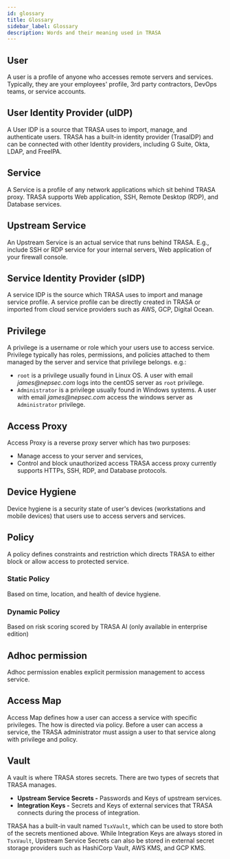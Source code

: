 ```yaml
---
id: glossary
title: Glossary
sidebar_label: Glossary
description: Words and their meaning used in TRASA
---
```


## User

A user is a profile of anyone who accesses remote servers and services. Typically, they are your employees' profile, 3rd party contractors, DevOps teams, or service accounts.

## User Identity Provider (uIDP)

A User IDP is a source that TRASA uses to import, manage, and authenticate users. TRASA has a built-in identity provider (TrasaIDP) and can be connected with other Identity providers, including G Suite, Okta, LDAP, and FreeIPA.

## Service

A Service is a profile of any network applications which sit behind TRASA proxy. TRASA supports Web application, SSH, Remote Desktop (RDP), and Database services.

## Upstream Service

An Upstream Service is an actual service that runs behind TRASA. E.g., include SSH or RDP service for your internal servers, Web application of your firewall console.

## Service Identity Provider (sIDP)

A service IDP is the source which TRASA uses to import and manage service profile. A service profile can be directly created in TRASA or imported from cloud service providers such as AWS, GCP, Digital Ocean.

## Privilege

A privilege is a username or role which your users use to access service.
Privilege typically has roles, permissions, and policies attached to them managed by the server and service that privilege belongs.
e.g.:
+ `root` is a privilege usually found in Linux OS. A user with email _james@nepsec.com_ logs into the centOS server as `root` privilege.
+ `Administrator` is a privilege usually found in Windows systems. A user with email _james@nepsec.com_ access the windows server as `Administrator` privilege.

## Access Proxy

Access Proxy is a reverse proxy server which has two purposes:
+ Manage access to your server and services,
+ Control and block unauthorized access
TRASA access proxy currently supports HTTPs, SSH, RDP, and Database protocols.

## Device Hygiene

Device hygiene is a security state of user's devices (workstations and mobile devices) that users use to access servers and services.

## Policy

A policy defines constraints and restriction which directs TRASA to either block or allow access to protected service.

### Static Policy

Based on time, location, and health of device hygiene.

### Dynamic Policy

Based on risk scoring scored by TRASA AI (only available in enterprise edition)


## Adhoc permission

Adhoc permission enables explicit permission management to access service.

## Access Map

Access Map defines how a user can access a service with specific privileges. The how is directed via policy. Before a user can access a service, the TRASA administrator must assign a user to that service along with privilege and policy.

## Vault

A vault is where TRASA stores secrets. There are two types of secrets that TRASA manages.
+ **Upstream Service Secrets -** Passwords and Keys of upstream services.
+ **Integration Keys -** Secrets and Keys of external services that TRASA connects during the process of integration.
  
TRASA has a built-in vault named `TsxVault`, which can be used to store both of the secrets mentioned above. While Integration Keys are always stored in `TsxVault`, Upstream Service Secrets can also be stored in external secret storage providers such as HashiCorp Vault, AWS KMS, and GCP KMS.
